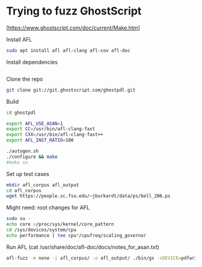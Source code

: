 # Trying to fuzz GhostScript

[https://www.ghostscript.com/doc/current/Make.htm]

Install AFL

~~~~bash
sudo apt install afl afl-clang afl-cov afl-doc
~~~~

Install dependencies

~~~~bash

~~~~

Clone the repo

~~~~bash
git clone git://git.ghostscript.com/ghostpdl.git
~~~~

Build

~~~~bash
cd ghostpdl

export AFL_USE_ASAN=1
export CC=/usr/bin/afl-clang-fast
export CXX=/usr/bin/afl-clang-fast++
export AFL_INST_RATIO=100

./autogen.sh
./configure && make
#make so
~~~~

Set up test cases

~~~~bash
mkdir afl_corpus afl_output
cd afl_corpus
wget https://people.sc.fsu.edu/~jburkardt/data/ps/bell_206.ps
~~~~

Might need: root changes for AFL

~~~~bash
sudo su -
echo core >/proc/sys/kernel/core_pattern
cd /sys/devices/system/cpu
echo performance | tee cpu*/cpufreq/scaling_governor
~~~~

Run AFL
(cat /usr/share/doc/afl-doc/docs/notes_for_asan.txt)

~~~~bash
afl-fuzz -m none -i afl_corpus/ -o afl_output/ ./bin/gs -sDEVICE=pdfwrite -o output.pdf @@
~~~~
